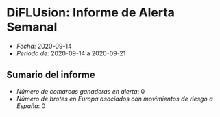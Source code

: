 # DiFLUsion: Informe de Alerta Semanal 

 - *Fecha*: 2020-09-14
 - *Periodo de*: 2020-09-14 a 2020-09-21

## Sumario del informe 
 - *Número de comarcas ganaderas en alerta*: 0
 - *Número de brotes en Europa asociados con movimientos de riesgo a España*: 0